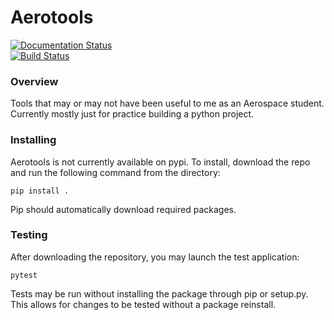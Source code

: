# Aerotools
[![Documentation Status](https://readthedocs.org/projects/aerotools/badge/?version=latest)](https://aerotools.readthedocs.io/en/latest/?badge=latest)  
[![Build Status](https://travis-ci.org/OwenShepherd/aerotools.svg?branch=master)](https://travis-ci.org/OwenShepherd/aerotools)


### Overview  
Tools that may or may not have been useful to me as an Aerospace student.  Currently mostly just for practice building a python project.



### Installing
Aerotools is not currently available on pypi.  To install, download the repo and run the following command from the directory:  
```
pip install .
```  
Pip should automatically download required packages.



### Testing  
After downloading the repository, you may launch the test application:  
```
pytest
```
Tests may be run without installing the package through pip or setup.py.  This allows for changes to be tested without a package reinstall.
